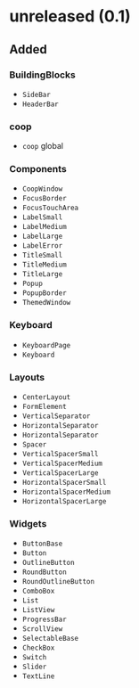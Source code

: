 <!--
SPDX-FileCopyrightText: 2022 Florian Blasius <co_sl@tutanota.com>
SPDX-License-Identifier: MIT
-->

# unreleased (0.1)

## Added

### BuildingBlocks

* `SideBar`
* `HeaderBar`

### coop

* `coop` global

### Components

* `CoopWindow`
* `FocusBorder`
* `FocusTouchArea`
* `LabelSmall`
* `LabelMedium`
* `LabelLarge`
* `LabelError`
* `TitleSmall`
* `TitleMedium`
* `TitleLarge`
* `Popup`
* `PopupBorder`
* `ThemedWindow`

### Keyboard

* `KeyboardPage`
* `Keyboard`

### Layouts

* `CenterLayout`
* `FormElement`
* `VerticalSeparator`
* `HorizontalSeparator`
* `HorizontalSeparator`
* `Spacer`
* `VerticalSpacerSmall`
* `VerticalSpacerMedium`
* `VerticalSpacerLarge`
* `HorizontalSpacerSmall`
* `HorizontalSpacerMedium`
* `HorizontalSpacerLarge`

### Widgets

* `ButtonBase`
* `Button`
* `OutlineButton`
* `RoundButton`
* `RoundOutlineButton`
* `ComboBox`
* `List`
* `ListView`
* `ProgressBar`
* `ScrollView`
* `SelectableBase`
* `CheckBox`
* `Switch`
* `Slider`
* `TextLine`